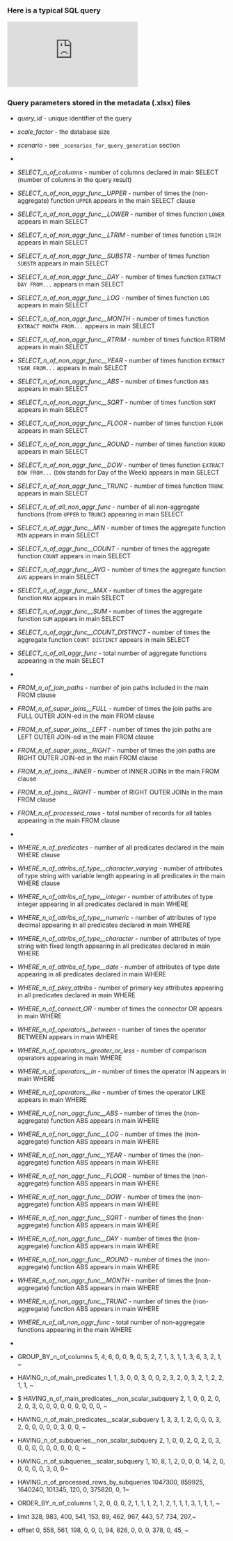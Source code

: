 ### Here is a typical SQL query
![A PostgreSQL Query](https://github.com/marinfotache/SQL-Queries-for-TPC-H/blob/main/_query_template/Q2311052230000015.pdf)


### Query parameters stored in the metadata (.xlsx) files
* _query_id_ - unique identifier of the query                                      
* _scale_factor_ - the database size                                 
* _scenario_ - see `_scenarios_for_query_generation` section                                     
*
* _SELECT_n_of_columns_ - number of columns declared in main SELECT (number of columns in the query result)                     
* _SELECT_n_of_non_aggr_func__UPPER_ - number of times the (non-aggregate) function `UPPER` appears in the main SELECT clause               
* _SELECT_n_of_non_aggr_func__LOWER_ - number of times function `LOWER` appears in main SELECT                
* _SELECT_n_of_non_aggr_func__LTRIM_ - number of times function `LTRIM` appears in main SELECT                 
* _SELECT_n_of_non_aggr_func__SUBSTR_ - number of times function `SUBSTR` appears in main SELECT    
* _SELECT_n_of_non_aggr_func__DAY_ - number of times function `EXTRACT DAY FROM...` appears in main SELECT   
* _SELECT_n_of_non_aggr_func__LOG_ - number of times function `LOG` appears in main SELECT   
* _SELECT_n_of_non_aggr_func__MONTH_ - number of times function `EXTRACT MONTH FROM...`  appears in main SELECT   
* _SELECT_n_of_non_aggr_func__RTRIM_ - number of times function RTRIM appears in main SELECT    
* _SELECT_n_of_non_aggr_func__YEAR_ - number of times function `EXTRACT YEAR FROM...`  appears in main SELECT    
* _SELECT_n_of_non_aggr_func__ABS_ - number of times function `ABS` appears in main SELECT   
* _SELECT_n_of_non_aggr_func__SQRT_ - number of times function `SQRT` appears in main SELECT   
* _SELECT_n_of_non_aggr_func__FLOOR_ - number of times function `FLOOR` appears in main SELECT   
* _SELECT_n_of_non_aggr_func__ROUND_ - number of times function `ROUND` appears in main SELECT    
* _SELECT_n_of_non_aggr_func__DOW_ - number of times function `EXTRACT DOW FROM...` (`DOW` stands for Day of the Week) appears in main SELECT   
* _SELECT_n_of_non_aggr_func__TRUNC_ - number of times function `TRUNC` appears in main SELECT   
* _SELECT_n_of_all_non_aggr_func_ - number of all non-aggregate functions (from `UPPER` to `TRUNC`) appearing in main SELECT   
* _SELECT_n_of_aggr_func__MIN_ - number of times the aggregate function `MIN` appears in main SELECT   
* _SELECT_n_of_aggr_func__COUNT_ - number of times the aggregate function `COUNT` appears in main SELECT   
* _SELECT_n_of_aggr_func__AVG_ - number of times the aggregate function `AVG` appears in main SELECT    
* _SELECT_n_of_aggr_func__MAX_ - number of times the aggregate function `MAX` appears in main SELECT  
* _SELECT_n_of_aggr_func__SUM_  - number of times the aggregate function `SUM` appears in main SELECT 
* _SELECT_n_of_aggr_func__COUNT_DISTINCT_ - number of times the aggregate function `COUNT DISTINCT` appears in main SELECT  
* _SELECT_n_of_all_aggr_func_ - total number of aggregate functions appearing in the main SELECT
*
* _FROM_n_of_join_paths_ - number of join paths included in the main FROM clause
* _FROM_n_of_super_joins__FULL_ - number of times the join paths are FULL OUTER JOIN-ed in the main FROM clause
* _FROM_n_of_super_joins__LEFT_ - number of times the join paths are LEFT OUTER JOIN-ed in the main FROM clause
* _FROM_n_of_super_joins__RIGHT_ - number of times the join paths are RIGHT OUTER JOIN-ed in the main FROM clause
* _FROM_n_of_joins__INNER_ - number of INNER JOINs in the main FROM clause
* _FROM_n_of_joins__RIGHT_ - number of RIGHT OUTER JOINs in the main FROM clause
* _FROM_n_of_processed_rows_ - total number of records for all tables appearing in the main FROM clause
* 
* _WHERE_n_of_predicates_ - number of all predicates declared in the main WHERE clause
* _WHERE_n_of_attribs_of_type__character_varying_ - number of attributes of type string with variable length appearing in all predicates in the main WHERE clause
* _WHERE_n_of_attribs_of_type__integer_ - number of attributes of type integer appearing in all predicates declared in main WHERE 
* _WHERE_n_of_attribs_of_type__numeric_ - number of attributes of type decimal appearing in all predicates declared in main WHERE
* _WHERE_n_of_attribs_of_type__character_ - number of attributes of type string with fixed length appearing in all predicates declared in main WHERE
* _WHERE_n_of_attribs_of_type__date_ - number of attributes of type date appearing in all predicates declared in main WHERE
* _WHERE_n_of_pkey_attribs_ - number of primary key attributes appearing in all predicates declared in main WHERE
* _WHERE_n_of_connect_OR_ - number of times the connector OR appears in main WHERE
* _WHERE_n_of_operators__between_ - number of times the operator BETWEEN appears in main WHERE
* _WHERE_n_of_operators__greater_or_less_ - number of comparison operators appearing in main WHERE
* _WHERE_n_of_operators__in_ - number of times the operator IN appears in main WHERE
* _WHERE_n_of_operators__like_ - number of times the operator LIKE appears in main WHERE
* _WHERE_n_of_non_aggr_func__ABS_ - number of times the (non-aggregate) function ABS appears in main WHERE
* _WHERE_n_of_non_aggr_func__LOG_ - number of times the (non-aggregate) function ABS appears in main WHERE
* _WHERE_n_of_non_aggr_func__YEAR_ - number of times the (non-aggregate) function ABS appears in main WHERE
* _WHERE_n_of_non_aggr_func__FLOOR_ - number of times the (non-aggregate) function ABS appears in main WHERE
* _WHERE_n_of_non_aggr_func__DOW_ - number of times the (non-aggregate) function ABS appears in main WHERE
* _WHERE_n_of_non_aggr_func__SQRT_ - number of times the (non-aggregate) function ABS appears in main WHERE
* _WHERE_n_of_non_aggr_func__DAY_ - number of times the (non-aggregate) function ABS appears in main WHERE
* _WHERE_n_of_non_aggr_func__ROUND_ - number of times the (non-aggregate) function ABS appears in main WHERE
* _WHERE_n_of_non_aggr_func__MONTH_ - number of times the (non-aggregate) function ABS appears in main WHERE
* _WHERE_n_of_non_aggr_func__TRUNC_ - number of times the (non-aggregate) function ABS appears in main WHERE
* _WHERE_n_of_all_non_aggr_func_ - total number of non-aggregate functions appearing in the main WHERE
* 
* GROUP_BY_n_of_columns                         <dbl> 5, 4, 6, 0, 0, 9, 0, 5, 2, 7, 1, 3, 1, 1, 3, 6, 3, 2, 1, ~
* HAVING_n_of_main_predicates                   <dbl> 1, 1, 3, 0, 0, 3, 0, 0, 2, 3, 2, 0, 3, 2, 1, 2, 2, 1, 1, ~
* $ HAVING_n_of_main_predicates__non_scalar_subquery <dbl> 2, 1, 0, 0, 2, 0, 2, 0, 3, 0, 0, 0, 0, 0, 0, 0, 0, 0, ~
* HAVING_n_of_main_predicates__scalar_subquery     <dbl> 1, 3, 3, 1, 2, 0, 0, 0, 3, 2, 0, 0, 0, 0, 0, 3, 0, 0, ~
* HAVING_n_of_subqueries__non_scalar_subquery      <dbl> 2, 1, 0, 0, 2, 0, 2, 0, 3, 0, 0, 0, 0, 0, 0, 0, 0, 0, ~
* HAVING_n_of_subqueries__scalar_subquery          <dbl> 1, 10, 8, 1, 2, 0, 0, 0, 14, 2, 0, 0, 0, 0, 0, 3, 0, 0~
* HAVING_n_of_processed_rows_by_subqueries         <dbl> 1047300, 859925, 1640240, 101345, 120, 0, 375820, 0, 1~

* ORDER_BY_n_of_columns                         <dbl> 1, 2, 0, 0, 0, 2, 1, 1, 1, 2, 1, 2, 1, 1, 1, 3, 1, 1, 1, ~
* limit                                         <dbl> 328, 983, 400, 541, 153, 89, 462, 967, 443, 57, 734, 207,~
* offset                                        <dbl> 0, 558, 561, 198, 0, 0, 0, 94, 826, 0, 0, 0, 378, 0, 45, ~

